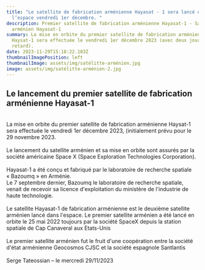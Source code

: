 ```yaml
---
title: "Le satellite de fabrication arménienne Hayasat - 1 sera lancé dans
  l’espace vendredi 1er décembre. "
description: Premier satellite de fabrication arménienne Hayasat-1 - Satellite
  arménien Hayasat-1
summary: La mise en orbite du premier satellite de fabrication arménienne
  Haysat-1 sera effectuée le vendredi 1er décembre 2023 (avec deux jours de
  retard).
date: 2023-11-29T15:18:22.103Z
thumbnailImagePosition: left
thumbnailImage: assets/img/satélitte-arménien.jpg
image: assets/img/satélitte-arménien-2.jpg
---
```

## **Le lancement du premier satellite de fabrication arménienne Hayasat-1**

\
La mise en orbite du premier satellite de fabrication arménienne Haysat-1 sera effectuée le vendredi 1er décembre 2023, (initialement prévu pour le 29 novembre 2023.\
\
Le lancement du satellite arménien et sa mise en orbite sont assurés par la société américaine Space X (Space Exploration Technologies Corporation).\
\
Hayasat-1 a été conçu et fabriqué par le laboratoire de recherche spatiale « Bazoumq » en Arménie.\
Le 7 septembre dernier, Bazoumq le laboratoire de recherche spatiale, venait de recevoir sa licence d'exploitation du ministère de l'industrie de haute technologie.\
\
Le satellite Hayasat-1 de fabrication arménienne est le deuxième satellite arménien lancé dans l'espace. Le premier satellite arménien a été lancé en orbite le 25 mai 2022 toujours par la société SpaceX depuis la station spatiale de Cap Canaveral aux Etats-Unis\
\
Le premier satellite arménien fut le fruit d'une coopération entre la société d'état arménienne Geocosmos CJSC et la société espagnole Santlantis\
\
Serge Tateossian –  le mercredi 29/11/2023